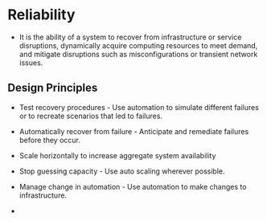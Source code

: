 # Reliability

- It is the ability of a system to recover from infrastructure or service disruptions, dynamically acquire computing resources to meet demand, and mitigate disruptions such as misconfigurations or transient network issues.

## Design Principles

- Test recovery procedures - Use automation to simulate different failures or to recreate scenarios that led to failures.

- Automatically recover from failure - Anticipate and remediate failures before they occur.

- Scale horizontally to increase aggregate system availability

- Stop guessing capacity - Use auto scaling wherever possible.

- Manage change in automation - Use automation to make changes to infrastructure.

- 


